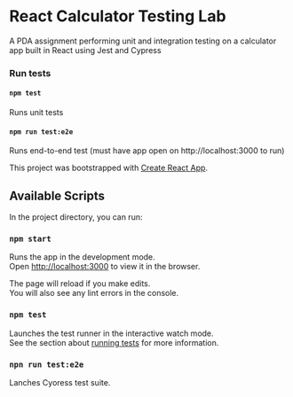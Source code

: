 # React Calculator Testing Lab

A PDA assignment performing unit and integration testing on a calculator app built in React using Jest and Cypress

### Run tests

#### `npm test`
Runs unit tests

#### `npm run test:e2e`
Runs end-to-end test (must have app open on http://localhost:3000 to run)

This project was bootstrapped with [Create React App](https://github.com/facebook/create-react-app).

## Available Scripts

In the project directory, you can run:

### `npm start`

Runs the app in the development mode.\
Open [http://localhost:3000](http://localhost:3000) to view it in the browser.

The page will reload if you make edits.\
You will also see any lint errors in the console.

### `npm test`

Launches the test runner in the interactive watch mode.\
See the section about [running tests](https://facebook.github.io/create-react-app/docs/running-tests) for more information.

### `npn run test:e2e`

Lanches Cyoress test suite.
